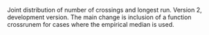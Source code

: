 Joint distribution of number of crossings and longest run. Version 2, development version. The main change is inclusion of a function crossrunem for cases where the empirical median is used.

